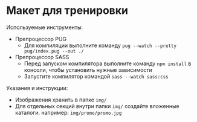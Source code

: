 # Макет для тренировки

Используемые инструменты:

- Препроцессор PUG
  - Для компиляции выполните команду `pug --watch --pretty pug/index.pug --out ./`
- Препроцессор SASS
  - Перед запуском компилятора выполните команду `npm install` в консоли, чтобы установить нужные зависимости
  - Запустите компилятор командой `sass --watch sass:css`

Указания и инструкции:

- Изображения хранить в папке `img/`
- Для отдельных секций внутри папки `img/` создайте вложенные каталоги. например: `img/promo/promo.jpg`
